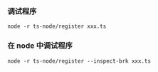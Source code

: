 ### 调试程序
`node -r ts-node/register xxx.ts`
### 在 node 中调试程序
`node -r ts-node/register --inspect-brk xxx.ts`